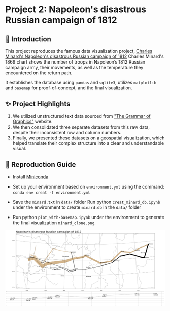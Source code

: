 # Project 2: Napoleon's disastrous Russian campaign of 1812

## 👋 Introduction
This project reproduces the famous data visualization project, [Charles Minard's Napoleon's disastrous Russian campaign of 1812](https://en.wikipedia.org/wiki/Charles_Joseph_Minard#:~:text=Charles%20Minard's%20map%20of%20Napoleon,location%20relative%20to%20specific%20dates.)
Charles Minard's 1869 chart shows the number of troops in Napoleon’s 1812 Russian campaign army, their movements, as well as the temperature they encountered on the return path. 

It establishes the database using `pandas` and `sqlite3`, utilizes `matplotlib` and `basemap` for proof-of-concept, and the final visualization.

## ✨ Project Highlights

1. We utilized unstructured text data sourced from ["The Grammar of Graphics"](https://info5940.infosci.cornell.edu/notes/dataviz/grammar-of-graphics/) website.
2. We then consolidated three separate datasets from this raw data, despite their inconsistent row and column numbers.
3. Finally, we presented these datasets on a geospatial visualization, which helped translate their complex structure into a clear and understandable visual. 

## 📖 Reproduction Guide
- Install [Miniconda](https://www.anaconda.com/docs/getting-started/miniconda/install)

- Set up your environment based on `environment.yml` using the command: `conda env creat -f environment.yml`

- Save the `minard.txt` in `data/` folder Run python `creat_minard_db.ipynb` under the environment to create `minard.db` in the `data/` folder

- Run python `plot_with-basemap.ipynb` under the environment to generate the final visualization `minard_clone.png`.

![minard_clone](minard_clone.png)
